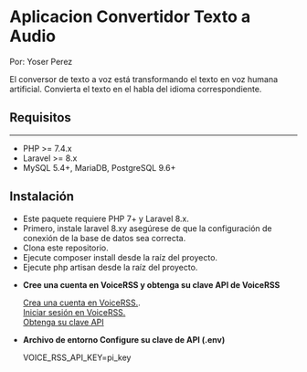 # Aplicacion Convertidor Texto a Audio

Por: Yoser Perez

El conversor de texto a voz está transformando el texto en voz humana artificial. Convierta el texto en el habla del idioma correspondiente. 

## Requisitos
------------
 - PHP >= 7.4.x
 - Laravel >= 8.x
 - MySQL 5.4+, MariaDB, PostgreSQL 9.6+

## Instalación

* Este paquete requiere PHP 7+ y Laravel 8.x.
* Primero, instale laravel 8.xy asegúrese de que la configuración de conexión de la base de datos sea correcta.
* Clona este repositorio.
* Ejecute composer install desde la raíz del proyecto.
* Ejecute php artisan desde la raíz del proyecto.

- **Cree una cuenta en VoiceRSS y obtenga su clave API de VoiceRSS**		
	
	[Crea una cuenta en VoiceRSS.](http://www.voicerss.org).<br />
	[Iniciar sesión en VoiceRSS.](http://www.voicerss.org/login.aspx)<br />
	[Obtenga su clave API](http://www.voicerss.org/personel/)

- **Archivo de entorno Configure su clave de API (.env)**
		
	VOICE_RSS_API_KEY=pi_key
